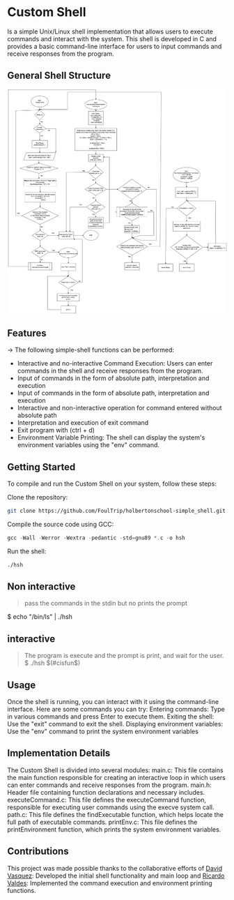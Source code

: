 # Custom Shell
Is a simple Unix/Linux shell implementation that allows users to execute commands and interact with the system. This shell is developed in C and provides a basic command-line interface for users to input commands and receive responses from the program.
## General Shell Structure

![flowchart](https://github.com/ricardovaldesv/holbertonschool-simple_shell/blob/master/images/shell.png)

## Features
-> The following simple-shell functions can be performed:

- Interactive and no-interactive Command Execution: Users can enter commands in the shell and receive responses from the program.
- Input of commands in the form of absolute path, interpretation and execution
- Input of commands in the form of absolute path, interpretation and execution
- Interactive and non-interactive operation for command entered without absolute path
- Interpretation and execution of exit command
- Exit program with (ctrl + d)
- Environment Variable Printing: The shell can display the system's environment variables using the "env" command.
## Getting Started
To compile and run the Custom Shell on your system, follow these steps:

Clone the repository:
```bash
git clone https://github.com/FoulTrip/holbertonschool-simple_shell.git
```
Compile the source code using GCC:
```c
gcc -Wall -Werror -Wextra -pedantic -std=gnu89 *.c -o hsh
```
Run the shell:
```bash
./hsh
```
## Non interactive
> pass the commands in the stdin but no prints the prompt

$ echo "/bin/ls" | ./hsh

## interactive

> The program is execute and the prompt is print, and wait for the user.
$ ./hsh 
$(#cisfun$)

## Usage
Once the shell is running, you can interact with it using the command-line interface. Here are some commands you can try:
Entering commands: Type in various commands and press Enter to execute them.
Exiting the shell: Use the "exit" command to exit the shell.
Displaying environment variables: Use the "env" command to print the system environment variables
##  Implementation Details
The Custom Shell is divided into several modules:
main.c: This file contains the main function responsible for creating an interactive loop in which users can enter commands and receive responses from the program.
main.h: Header file containing function declarations and necessary includes.
executeCommand.c: This file defines the executeCommand function, responsible for executing user commands using the execve system call.
path.c: This file defines the findExecutable function, which helps locate the full path of executable commands.
printEnv.c: This file defines the printEnvironment function, which prints the system environment variables.
## Contributions
This project was made possible thanks to the collaborative efforts of [David Vasquez](https://github.com/FoulTrip): Developed the initial shell functionality and main loop and [Ricardo Valdes](https://github.com/ricardovaldesv): Implemented the command execution and environment printing functions.

